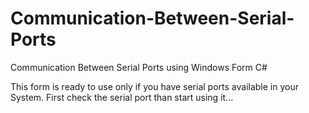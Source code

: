 # Communication-Between-Serial-Ports
Communication Between Serial Ports using Windows Form C# 

This form is ready to use only if you have serial ports available in your System. First check the serial port than start using it...
